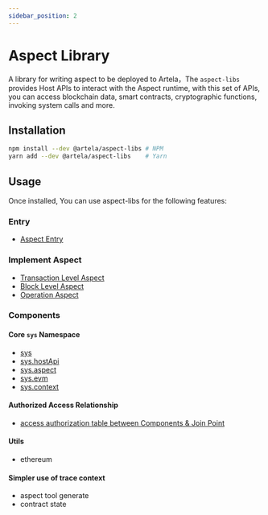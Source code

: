 ```yaml
---
sidebar_position: 2
---
```


# Aspect Library

A library for writing aspect to be deployed to Artela，The `aspect-libs` provides Host APIs to interact with the Aspect
runtime, with this set of APIs, you can access blockchain data, smart
contracts, cryptographic functions, invoking system calls and more.

## Installation

```sh
npm install --dev @artela/aspect-libs # NPM
yarn add --dev @artela/aspect-libs    # Yarn
```

## Usage

Once installed, You can use aspect-libs for the following features:
### Entry

* [Aspect Entry](/develop/reference/aspect-lib/entry)

### Implement Aspect

* [Transaction Level Aspect](/develop/reference/aspect-lib/tx-level-aspect/overview)
* [Block Level Aspect](/develop/reference/aspect-lib/block-level-aspect/overview)
* [Operation Aspect](/develop/reference/aspect-lib/operation-aspect)

### Components

#### Core `sys` Namespace
* [sys](/develop/reference/aspect-lib/components/sys/sys)
* [sys.hostApi](/develop/reference/aspect-lib/components/sys/sys-hostapi)
* [sys.aspect](/develop/reference/aspect-lib/components/sys/sys-aspect)
* [sys.evm](/develop/reference/aspect-lib/components/sys/call)
* [sys.context](/develop/reference/aspect-lib/components/sys/context)

#### Authorized Access Relationship
* [access authorization table between Components & Join Point](/develop/reference/aspect-lib/components/access)

#### Utils
* ethereum

#### Simpler use of trace context
* aspect tool generate
* contract state